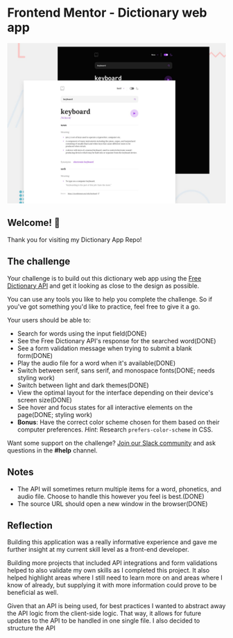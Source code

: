 # Frontend Mentor - Dictionary web app

![Design preview for the Dictionary web app coding challenge](./public/preview.jpg)

## Welcome! 👋

Thank you for visiting my Dictionary App Repo!


## The challenge

Your challenge is to build out this dictionary web app using the [Free Dictionary API](https://dictionaryapi.dev/) and get it looking as close to the design as possible.

You can use any tools you like to help you complete the challenge. So if you've got something you'd like to practice, feel free to give it a go.

Your users should be able to:

- Search for words using the input field(DONE)
- See the Free Dictionary API's response for the searched word(DONE)
- See a form validation message when trying to submit a blank form(DONE)
- Play the audio file for a word when it's available(DONE)
- Switch between serif, sans serif, and monospace fonts(DONE; needs styling work)
- Switch between light and dark themes(DONE)
- View the optimal layout for the interface depending on their device's screen size(DONE)
- See hover and focus states for all interactive elements on the page(DONE; styling work)
- **Bonus**: Have the correct color scheme chosen for them based on their computer preferences. _Hint_: Research `prefers-color-scheme` in CSS.

Want some support on the challenge? [Join our Slack community](https://www.frontendmentor.io/slack) and ask questions in the **#help** channel.

## Notes

- The API will sometimes return multiple items for a word, phonetics, and audio file. Choose to handle this however you feel is best.(DONE)
- The source URL should open a new window in the browser(DONE)

## Reflection
Building this application was a really informative experience and gave me further insight at my current skill level as a front-end developer.

Building more projects that included API integrations and form validations helped to also validate my own skills as I completed this project. It also helped highlight areas where I still need to learn more on and areas where I know of already, but supplying it with more information could prove to be beneficial as well.

Given that an API is being used, for best practices I wanted to abstract away the API logic from the client-side logic. That way, it allows for future updates to the API to be handled in one single file. I also decided to structure the API
